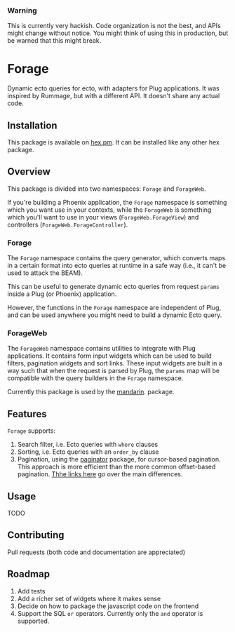 ### Warning

This is currently very hackish.
Code organization is not the best, and APIs might change without notice.
You might think of using this in production, but be warned that this might break.

# Forage

Dynamic ecto queries for ecto, with adapters for Plug applications.
It was inspired by Rummage, but with a different API.
It doesn't share any actual code.

## Installation

This package is available on [hex.pm](https://hex.pm/packages/forage).
It can be installed like any other hex package.

## Overview

This package is divided into two namespaces: `Forage` and `ForageWeb`.

If you're building a Phoenix application, the `Forage` namespace is something which you want use in your contexts, while the `ForageWeb` is something which you'll want to use in your views (`ForageWeb.ForageView`) and controllers (`ForageWeb.ForageController`).

### Forage

The `Forage` namespace contains the query generator, which converts maps in a certain format into ecto queries at runtime in a safe way (i.e., it can't be used to attack the BEAM).

This can be useful to generate dynamic ecto queries from request `params` inside a Plug (or Phoenix) application.

However, the functions in the `Forage` namespace are independent of Plug, and can be used anywhere you might need to build a dynamic Ecto query.

### ForageWeb

The `ForageWeb` namespace contains utilities to integrate with Plug applications.
It contains form input widgets which can be used to build filters, pagination widgets and sort links.
These input widgets are built in a way such that when the request is parsed by Plug, the `params` map will be compatible with the query builders in the `Forage` namespace.

Currently this package is used by the [mandarin](https://github.com/tmbb/mandarin). package.

## Features

`Forage` supports:

1. Search filter, i.e. Ecto queries with `where` clauses
2. Sorting, i.e. Ecto queries with an `order_by` clause
3. Pagination, using the [paginator](https://github.com/duffelhq/paginator) package,
   for cursor-based pagination.
   This approach is more efficient than the more common offset-based pagination.
   [Thhe links here](https://github.com/duffelhq/paginator#learn-more)
   go over the main differences.

## Usage

TODO

## Contributing

Pull requests (both code and documentation are appreciated)

## Roadmap

1. Add tests
2. Add a richer set of widgets where it makes sense
3. Decide on how to package the javascript code on the frontend
4. Support the SQL `or` operators. Currently only the `and` operator is supported.